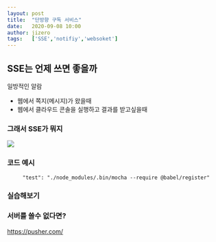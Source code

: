 ```yaml
---
layout: post
title:  "단방향 구독 서비스"
date:   2020-09-08 10:00
author: jizero
tags:	['SSE','notifiy','websoket']
---
```


## SSE는 언제 쓰면 좋을까
일방적인 알람 
- 웹에서 쪽지(메시지)가 왔을때
- 웹에서 클라우드 콘솔을 실행하고 결과를 받고싶을때


### 그래서 SSE가 뭐지
<img src="/assets/img/2022/11.jpg" style="max-width:100%;">


### 코드 예시

```
     "test": "./node_modules/.bin/mocha --require @babel/register"
```

### 실습해보기

### 서버를 쓸수 없다면?
https://pusher.com/


